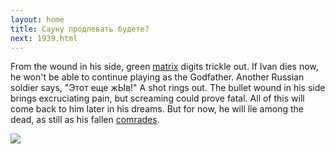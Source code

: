 ```yaml
---
layout: home
title: Сауну продлевать будете?
next: 1939.html
---
```


From the wound in his side, green <a class="nomagic" href="https://lamourism.com/">matrix</a> digits trickle out. If Ivan dies now, he won't be able to continue playing as the Godfather. Another Russian soldier says, "Этот еще жЫв!" A shot rings out. The bullet wound in his side brings excruciating pain, but screaming could prove fatal. All of this will come back to him later in his dreams. But for now, he will lie among the dead, as still as his fallen <a class="nomagic" href="https://moses.lamourism.com/exodus/book-of-JoB.mp4">comrades</a>.

[![](https://thepiratecircus.com/Inquisition/indulgentia/oobo29.jpg)](https://moses.lamourism.com/shabbat/84.jpg)
